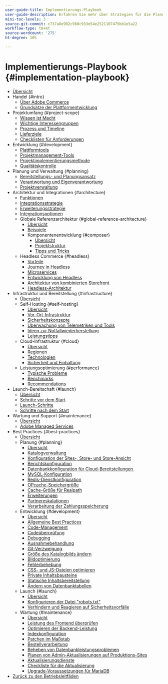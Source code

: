 ```yaml
---
user-guide-title: Implementierungs-Playbook
user-guide-description: Erfahren Sie mehr über Strategien für die Planung und Implementierung einer erfolgreichen Adobe Commerce-Site.
mini-toc-levels: 3
source-git-commit: c737a8e902c960c933e54e2521107475bb1e5a22
workflow-type: tm+mt
source-wordcount: '275'
ht-degree: 10%

---
```



# Implementierungs-Playbook {#implementation-playbook}

- [Übersicht](overview.md)
- Handel {#intro}
   - [Über Adobe Commerce](intro/about-commerce.md)
   - [Grundsätze der Plattformentwicklung](intro/platform-development.md)
- Projektumfang {#project-scope}
   - [Wissen ist Macht](project-scope/knowledge.md)
   - [Wichtige Interessengruppen](project-scope/key-stakeholders.md)
   - [Prozess und Timeline](project-scope/process-timeline.md)
   - [Lieferziele](project-scope/deliverables.md)
   - [Checklisten für Anforderungen](project-scope/requirement-checklists.md)
- Entwicklung {#development}
   - [Plattformtools](development/platform-tools.md)
   - [Projektmanagement-Tools](development/project-management-tools.md)
   - [Projektimplementierungsmethode](development/delivery.md)
   - [Qualitätskontrolle](development/quality-control.md)
- Planung und Verwaltung {#planning}
   - [Bereitstellungs- und Planungsansatz](planning/delivery.md)
   - [Verantwortung und Eigenverantwortung](planning/ownership.md)
   - [Projektverwaltung](planning/governance.md)
- Architektur und Integrationen {#architecture}
   - [Funktionen](architecture/capabilities.md)
   - [Integrationsstrategie](architecture/integration-strategy.md)
   - [Erweiterungsstrategie](architecture/extensibility-strategy.md)
   - [Integrationsoptionen](architecture/integration-options.md)
   - Globale Referenzarchitektur {#global-reference-architecture}
      - [Übersicht](architecture/global-reference/overview.md)
      - [Beispiele](architecture/global-reference/examples.md)
      - Komponentenentwicklung {#composer}
         - [Übersicht](architecture/global-reference/composer/overview.md)
         - [Projektstruktur](architecture/global-reference/composer/project-structure.md)
         - [Tipps und Tricks](architecture/global-reference/composer/tips-and-tricks.md)
   - Headless Commerce {#headless}
      - [Vorteile](architecture/headless/benefits.md)
      - [Journey in Headless](architecture/headless/journey-to-headless.md)
      - [Microservices](architecture/headless/microservices.md)
      - [Entwicklung von Headless](architecture/headless/evolution.md)
      - [Architektur von kombinierten Storefront](architecture/headless/legacy-storefront.md)
      - [Headless-Architektur](architecture/headless/adobe-commerce.md)
- Infrastruktur und Bereitstellung {#infrastructure}
   - [Übersicht](infrastructure/overview.md)
   - Self-Hosting {#self-hosting}
      - [Übersicht](infrastructure/self-hosting/overview.md)
      - [Vor-Ort-Infrastruktur](infrastructure/self-hosting/on-premises.md)
      - [Sicherheitskonzepte](infrastructure/self-hosting/security-concepts.md)
      - [Überwachung von Telemetriken und Tools](infrastructure/self-hosting/monitoring-tools.md)
      - [Ideen zur Notfallwiederherstellung](infrastructure/self-hosting/disaster-recovery-ideas.md)
      - [Leistungstipps](infrastructure/self-hosting/performance-tips.md)
   - Cloud-Infrastruktur {#cloud}
      - [Übersicht](infrastructure/cloud/overview.md)
      - [Regionen](infrastructure/cloud/regions.md)
      - [Technologien](infrastructure/cloud/technology.md)
      - [Sicherheit und Einhaltung](infrastructure/cloud/security.md)
   - Leistungsoptimierung {#performance}
      - [Typische Probleme](infrastructure/performance/optimization.md)
      - [Benchmarks](infrastructure/performance/benchmarks.md)
      - [Recommendations](infrastructure/performance/recommendations.md)
- Launch-Bereitschaft {#launch}
   - [Übersicht](launch/overview.md)
   - [Schritte vor dem Start](launch/pre-launch-steps.md)
   - [Launch-Schritte](launch/launch-steps.md)
   - [Schritte nach dem Start](launch/post-launch-steps.md)
- Wartung und Support {#maintenance}
   - [Übersicht](maintenance/overview.md)
   - [Adobe Managed Services](maintenance/adobe-managed-services.md)
- Best Practices {#best-practices}
   - [Übersicht](best-practices/phases.md)
   - Planung {#planning}
      - [Übersicht](best-practices/planning/overview.md)
      - [Katalogverwaltung](best-practices/planning/catalog-management.md)
      - [Konfiguration der Sites-, Store- und Store-Ansicht](best-practices/planning/sites-stores-store-views.md)
      - [Berichtskonfiguration](best-practices/planning/reporting-configuration.md)
      - [Datenbankkonfiguration für Cloud-Bereitstellungen &#x200B;](best-practices/planning/database-on-cloud.md)
      - [MySQL-Konfiguration](best-practices/planning/mysql-configuration.md)
      - [Redis-Dienstkonfiguration](best-practices/planning/redis-service-configuration.md)
      - [OPcache-Speichergröße](best-practices/planning/opcache-memory-size.md)
      - [Cache-Größe für Realpath](best-practices/planning/realpath-cache-size.md)
      - [Erweiterungen](best-practices/planning/extensions.md)
      - [Partnereskalationen](best-practices/planning/partner-escalation.md)
      - [Verarbeitung der Zahlungsspeicherung](best-practices/planning/payment-processing-storage.md)
   - Entwicklung {#development}
      - [Übersicht](best-practices/development/overview.md)
      - [Allgemeine Best Practices](best-practices/development/general.md)
      - [Code-Management](best-practices/development/code-management.md)
      - [Codeüberprüfung](best-practices/development/code-review.md)
      - [Debugging](best-practices/development/debugging.md)
      - [Ausnahmebehandlung](best-practices/development/exception-handling.md)
      - [Git-Verzweigung](best-practices/development/git-branching.md)
      - [Größe des Katalogbilds ändern](best-practices/development/catalog-image-resizing.md)
      - [Bildoptimierung](best-practices/development/image-optimization.md)
      - [Fehlerbehebung](best-practices/development/troubleshooting.md)
      - [CSS- und JS-Dateien optimieren](best-practices/development/optimize-css-js-files.md)
      - [Private Inhaltsbausteine](best-practices/development/private-content-block-configuration.md)
      - [Statische Inhaltsbereitstellung](best-practices/development/static-content-deployment.md)
      - [Ändern von Datenbanktabellen](best-practices/development/modifying-core-and-third-party-tables.md)
   - Launch {#launch}
      - [Übersicht](best-practices/launch/overview.md)
      - [Konfigurieren der Datei &quot;robots.txt&quot;](best-practices/launch/robots-txt.md)
      - [Verhindern und Reagieren auf Sicherheitsvorfälle](best-practices/launch/prevent-respond-security-incident.md)
   - Wartung {#maintenance}
      - [Übersicht](best-practices/maintenance/overview.md)
      - [Leistung des Frontend überprüfen](best-practices/maintenance/frontend-performance.md)
      - [Optimieren der Backend-Leistung](best-practices/maintenance/backend-performance.md)
      - [Indexkonfiguration](best-practices/maintenance/indexer-configuration.md)
      - [Patchen im Maßstab](best-practices/maintenance/patching-at-scale.md)
      - [Bestellverarbeitung](best-practices/maintenance/order-processing-configuration.md)
      - [Beheben von Datenbankleistungsproblemen](best-practices/maintenance/resolve-database-performance-issues.md)
      - [Planen von Admin-Aktualisierungen auf Produktions-Sites](best-practices/maintenance/scheduling-admin-updates-in-production.md)
      - [Aktualisierungsdienste](best-practices/maintenance/update-services.md)
      - [Checkliste für die Aktualisierung](best-practices/maintenance/upgrade-checklist.md)
      - [Upgrade-Voraussetzungen für MariaDB](best-practices/maintenance/commerce-235-upgrade-prerequisites-mariadb.md)
- [Zurück zu den Betriebsleitfäden](https://experienceleague.adobe.com/docs/commerce-operations/operational-guides/home.html)
